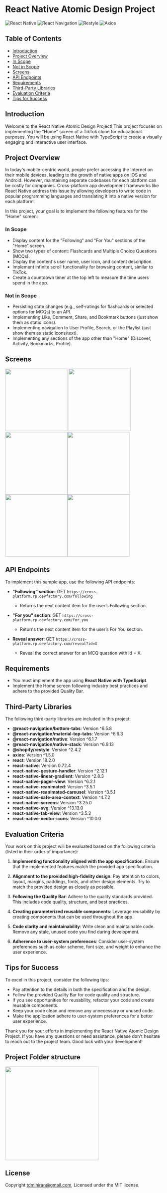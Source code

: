 # React Native Atomic Design Project

![React Native](https://img.shields.io/badge/React%20Native-v0.72.4-green)
![React Navigation](https://img.shields.io/badge/React%20Navigation-%5E6.5.8-blue)
![Restyle](https://img.shields.io/badge/Restyle-%5E2.4.2-lightgrey)
![Axios](https://img.shields.io/badge/Axios-%5E1.5.0-orange)

## Table of Contents

- [Introduction](#introduction)
- [Project Overview](#project-overview)
- [In Scope](#in-scope)
- [Not in Scope](#not-in-scope)
- [Screens](#screens)
- [API Endpoints](#api-endpoints)
- [Requirements](#requirements)
- [Third-Party Libraries](#third-party-libraries)
- [Evaluation Criteria](#evaluation-criteria)
- [Tips for Success](#tips-for-success)

## Introduction

Welcome to the React Native Atomic Design Project! This project focuses on implementing the "Home" screen of a TikTok clone for educational purposes. You will be using React Native with TypeScript to create a visually engaging and interactive user interface.

## Project Overview

In today's mobile-centric world, people prefer accessing the Internet on their mobile devices, leading to the growth of native apps on iOS and Android. However, maintaining separate codebases for each platform can be costly for companies. Cross-platform app development frameworks like React Native address this issue by allowing developers to write code in popular programming languages and translating it into a native version for each platform.

In this project, your goal is to implement the following features for the "Home" screen:

### In Scope

- Display content for the "Following" and "For You" sections of the "Home" screen.
- Show two types of content: Flashcards and Multiple Choice Questions (MCQs).
- Display the content's user name, user icon, and content description.
- Implement infinite scroll functionality for browsing content, similar to TikTok.
- Create a countdown timer at the top left to measure the time users spend in the app.

### Not in Scope

- Persisting state changes (e.g., self-ratings for flashcards or selected options for MCQs) to an API.
- Implementing Like, Comment, Share, and Bookmark buttons (just show them as static icons).
- Implementing navigation to User Profile, Search, or the Playlist (just show them as static icons/text).
- Implementing any sections of the app other than "Home" (Discover, Activity, Bookmarks, Profile).

## Screens

<img src = "screenshot/1.png" width = "200" hight = "420"> <img src = "screenshot/2.png" width = "200" hight = "420"><img src = "screenshot/3.png" width = "200" hight = "420"><img src = "screenshot/4.png" width = "200" hight = "420"><img src = "screenshot/5.png" width = "200" hight = "420"><img src = "screenshot/6.png" width = "200" hight = "420">

## API Endpoints

To implement this sample app, use the following API endpoints:

- **"Following" section**: GET `https://cross-platform.rp.devfactory.com/following`
  - Returns the next content item for the user’s Following section.

- **"For you" section**: GET `https://cross-platform.rp.devfactory.com/for_you`
  - Returns the next content item for the user’s For You section.

- **Reveal answer**: GET `https://cross-platform.rp.devfactory.com/reveal?id=X`
  - Reveal the correct answer for an MCQ question with id = X.

## Requirements

- You must implement the app using **React Native with TypeScript**.
- Implement the Home screen following industry best practices and adhere to the provided Quality Bar.

## Third-Party Libraries

The following third-party libraries are included in this project:

- **@react-navigation/bottom-tabs**: Version ^6.5.8
- **@react-navigation/material-top-tabs**: Version ^6.6.3
- **@react-navigation/native**: Version ^6.1.7
- **@react-navigation/native-stack**: Version ^6.9.13
- **@shopify/restyle**: Version ^2.4.2
- **axios**: Version ^1.5.0
- **react**: Version 18.2.0
- **react-native**: Version 0.72.4
- **react-native-gesture-handler**: Version ^2.12.1
- **react-native-linear-gradient**: Version ^2.8.3
- **react-native-pager-view**: Version ^6.2.1
- **react-native-reanimated**: Version ^3.5.1
- **react-native-reanimated-carousel**: Version ^3.5.1
- **react-native-safe-area-context**: Version ^4.7.2
- **react-native-screens**: Version ^3.25.0
- **react-native-svg**: Version ^13.13.0
- **react-native-tab-view**: Version ^3.5.2
- **react-native-vector-icons**: Version ^10.0.0

## Evaluation Criteria

Your work on this project will be evaluated based on the following criteria (listed in their order of importance):

1. **Implementing functionality aligned with the app specification**: Ensure that the implemented features match the provided app specification.

2. **Alignment to the provided high-fidelity design**: Pay attention to colors, layout, margins, paddings, fonts, and other design elements. Try to match the provided design as closely as possible.

3. **Following the Quality Bar**: Adhere to the quality standards provided. This includes code quality, structure, and best practices.

4. **Creating parameterized reusable components**: Leverage reusability by creating components that can be used throughout the app.

5. **Code clarity and maintainability**: Write clean and maintainable code. Remove any stale, unused code you find during development.

6. **Adherence to user-system preferences**: Consider user-system preferences such as color scheme, font size, and weight to enhance the user experience.

## Tips for Success

To excel in this project, consider the following tips:

- Pay attention to the details in both the specification and the design.
- Follow the provided Quality Bar for code quality and structure.
- If you see opportunities for reusability, refactor your code and create reusable components.
- Keep your code clean and remove any unnecessary or unused code.
- Make the application adhere to user-system preferences for a better user experience.

Thank you for your efforts in implementing the React Native Atomic Design Project. If you have any questions or need assistance, please don't hesitate to reach out to the project team. Good luck with your development!

## Project Folder structure
<img src = "screenshot/folderstructure.png" width = "300" hight = "420">

## License
Copyright tdmihiran@gmail.com,  Licensed under the MIT license.